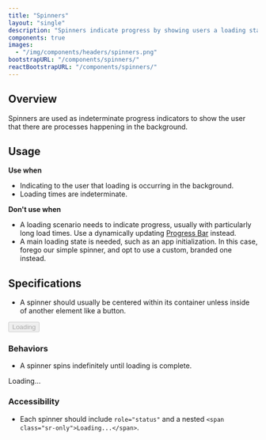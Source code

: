 ```yaml
---
title: "Spinners"
layout: "single"
description: "Spinners indicate progress by showing users a loading state."
components: true
images:
  - "/img/components/headers/spinners.png"
bootstrapURL: "/components/spinners/"
reactBootstrapURL: "/components/spinners/"
---
```


## Overview

Spinners are used as indeterminate progress indicators to show the user that there are processes happening in the background.

## Usage

**Use when**

- Indicating to the user that loading is occurring in the background.
- Loading times are indeterminate.

**Don't use when**

- A loading scenario needs to indicate progress, usually with particularly long load times. Use a dynamically updating [Progress Bar](/components/progress-bars/) instead.
- A main loading state is needed, such as an app initialization. In this case, forego our simple spinner, and opt to use a custom, branded one instead.

## Specifications

- A spinner should usually be centered within its container unless inside of another element like a button.

<div class="guide-example-block d-inline-block">
  <div class="guide-sample">
    <button type="button" class="btn btn-primary display-active" disabled>
      <span
        class="spinner-border mr-1"
        style="height: 16px; width: 16px; color: #fff"></span>
      Loading
    </button>
  </div>
</div>

### Behaviors

- A spinner spins indefinitely until loading is complete.

<div class="guide-example-block d-inline-block">
  <div class="guide-sample text-center text-primary">
    <div class="spinner-border"></div>
    <div class="h2 text-primary mt-3">Loading...</div>
  </div>
</div>

### Accessibility

- Each spinner should include `role="status"` and a nested `<span class="sr-only">Loading...</span>`.

<style>
[data-theme="dark"] .guide-sample .h2 {
  color: #fff !important;
}
</style>
